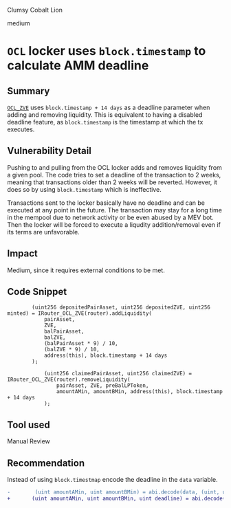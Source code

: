 Clumsy Cobalt Lion

medium

# `OCL` locker uses `block.timestamp` to calculate AMM deadline

## Summary
[`OCL_ZVE`](https://github.com/sherlock-audit/2024-03-zivoe/blob/d4111645b19a1ad3ccc899bea073b6f19be04ccd/zivoe-core-foundry/src/lockers/OCL/OCL_ZVE.sol#L205) uses `block.timestamp + 14 days` as a deadline parameter when adding and removing liquidity. This is equivalent to having a disabled deadline feature, as `block.timestamp` is the timestamp at which the tx executes.

## Vulnerability Detail
Pushing to and pulling from the OCL locker adds and removes liquidity from a given pool. The code tries to set a deadline of the transaction to 2 weeks, meaning that transactions older than 2 weeks will be reverted. However, it does so by using `block.timestamp` which is ineffective. 

Transactions sent to the locker basically have no deadline and can be executed at any point in the future. The transaction may stay for a long time in the mempool due to network activity or be even abused by a MEV bot. Then the locker will be forced to execute a liqudity addition/removal even if its terms are unfavorable.
## Impact
Medium, since it requires external conditions to be met.

## Code Snippet
```solidity
        (uint256 depositedPairAsset, uint256 depositedZVE, uint256 minted) = IRouter_OCL_ZVE(router).addLiquidity(
            pairAsset, 
            ZVE, 
            balPairAsset,
            balZVE, 
            (balPairAsset * 9) / 10,
            (balZVE * 9) / 10, 
            address(this), block.timestamp + 14 days
        );
```

```solidity
            (uint256 claimedPairAsset, uint256 claimedZVE) = IRouter_OCL_ZVE(router).removeLiquidity(
                pairAsset, ZVE, preBalLPToken, 
                amountAMin, amountBMin, address(this), block.timestamp + 14 days
            );
```

## Tool used

Manual Review

## Recommendation
Instead of using `block.timestmap` encode the deadline in the `data` variable.
```diff
-        (uint amountAMin, uint amountBMin) = abi.decode(data, (uint, uint));
+       (uint amountAMin, uint amountBMin, uint deadline) = abi.decode(data, (uint, uint, uint));
```